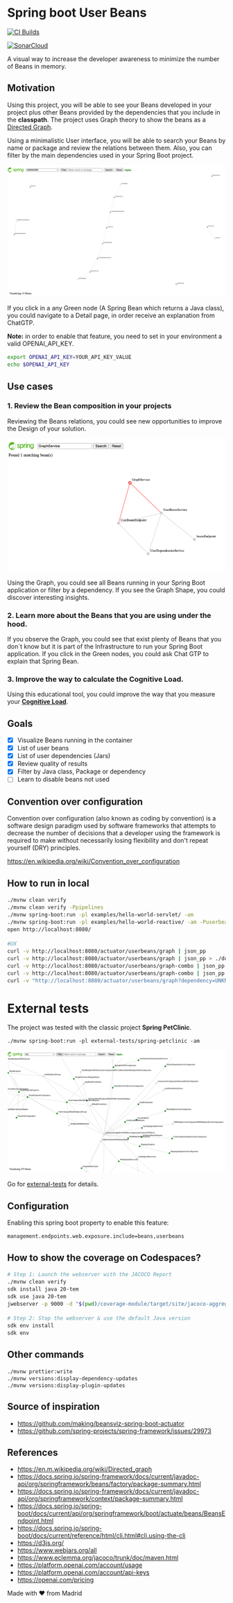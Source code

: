 # Spring boot User Beans

[![CI Builds](https://github.com/jabrena/spring-boot-user-beans/actions/workflows/build.yaml/badge.svg?branch=main)](https://github.com/jabrena/spring-boot-user-beans/actions/workflows/build.yaml)

[![SonarCloud](https://sonarcloud.io/images/project_badges/sonarcloud-white.svg)](https://sonarcloud.io/summary/new_code?id=jabrena_spring-boot-user-beans)

A visual way to increase the developer awareness to minimize the number of Beans in memory.

## Motivation

Using this project, you will be able to see your Beans developed in your project
plus other Beans provided by the dependencies that you include
in the **classpath**. The project uses Graph theory to show the beans as a [Directed Graph](https://en.m.wikipedia.org/wiki/Directed_graph).

Using a minimalistic User interface, you will be able to search
your Beans by name or package and review the relations between them.
Also, you can filter by the main dependencies used in your Spring Boot project.

![](docs/design/user-beans12.png)

If you click in a any Green node (A Spring Bean which returns a Java class),
you could navigate to a Detail page, in order receive an explanation from ChatGTP.

**Note:** in order to enable that feature, you need to set in your
environment a valid OPENAI_API_KEY.

```bash
export OPENAI_API_KEY=YOUR_API_KEY_VALUE
echo $OPENAI_API_KEY
```

## Use cases

### 1. Review the Bean composition in your projects

Reviewing the Beans relations, you could see new opportunities
to improve the Design of your solution.

![](docs/design/use-case1.png)

Using the Graph, you could see all Beans running in your Spring Boot application
or filter by a dependency. If you see the Graph Shape, you could discover
interesting insights.

### 2. Learn more about the Beans that you are using under the hood.

If you observe the Graph, you could see that exist plenty of Beans that you
don´t know but it is part of the Infrastructure to run your Spring Boot
application. If you click in the Green nodes, you could ask Chat GTP to
explain that Spring Bean.

### 3. Improve the way to calculate the Cognitive Load.

Using this educational tool, you could improve the way that you measure
your [**Cognitive Load**](https://en.wikipedia.org/wiki/Cognitive_load).

## Goals

- [x] Visualize Beans running in the container
- [x] List of user beans
- [x] List of user dependencies (Jars)
- [x] Review quality of results
- [x] Filter by Java class, Package or dependency
- [ ] Learn to disable beans not used

## Convention over configuration

Convention over configuration (also known as coding by convention) is a software design paradigm used by software frameworks that attempts to decrease the number of decisions that a developer using the framework is required to make without necessarily losing flexibility and don't repeat yourself (DRY) principles.

https://en.wikipedia.org/wiki/Convention_over_configuration

## How to run in local

```bash
./mvnw clean verify
./mvnw clean verify -Ppipelines
./mvnw spring-boot:run -pl examples/hello-world-servlet/ -am
./mvnw spring-boot:run -pl examples/hello-world-reactive/ -am -Puserbeans
open http://localhost:8080/

#UX
curl -v http://localhost:8080/actuator/userbeans/graph | json_pp
curl -v http://localhost:8080/actuator/userbeans/graph | json_pp > ./docs/graph.json
curl -v http://localhost:8080/actuator/userbeans/graph-combo | json_pp
curl -v http://localhost:8080/actuator/userbeans/graph-combo | json_pp > ./docs/graph-combo.json
curl -v "http://localhost:8080/actuator/userbeans/graph?dependency=UNKNOWN" | json_pp
```

# External tests

The project was tested with the classic project **Spring PetClinic**.

```
./mvnw spring-boot:run -pl external-tests/spring-petclinic -am
```

![](docs/design/spring-petclinic.png)

Go for [external-tests](./external-tests/README.md) for details.

## Configuration

Enabling this spring boot property to enable this feature:

```
management.endpoints.web.exposure.include=beans,userbeans
```

## How to show the coverage on Codespaces?

```bash
# Step 1: Launch the webserver with the JACOCO Report
./mvnw clean verify
sdk install java 20-tem
sdk use java 20-tem
jwebserver -p 9000 -d "$(pwd)/coverage-module/target/site/jacoco-aggregate/"

# Step 2: Stop the webserver & use the default Java version
sdk env install
sdk env
```

## Other commands

```
./mvnw prettier:write
./mvnw versions:display-dependency-updates
./mvnw versions:display-plugin-updates
```

## Source of inspiration

- https://github.com/making/beansviz-spring-boot-actuator
- https://github.com/spring-projects/spring-framework/issues/29973

## References

- https://en.m.wikipedia.org/wiki/Directed_graph
- https://docs.spring.io/spring-framework/docs/current/javadoc-api/org/springframework/beans/factory/package-summary.html
- https://docs.spring.io/spring-framework/docs/current/javadoc-api/org/springframework/context/package-summary.html
- https://docs.spring.io/spring-boot/docs/current/api/org/springframework/boot/actuate/beans/BeansEndpoint.html
- https://docs.spring.io/spring-boot/docs/current/reference/html/cli.html#cli.using-the-cli
- https://d3js.org/
- https://www.webjars.org/all
- https://www.eclemma.org/jacoco/trunk/doc/maven.html
- https://platform.openai.com/account/usage
- https://platform.openai.com/account/api-keys
- https://openai.com/pricing

Made with ❤️ from Madrid
